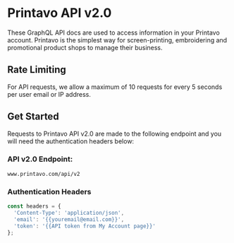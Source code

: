 # Printavo API v2.0

These GraphQL API docs are used to access information in your Printavo account. Printavo is the simplest way for screen-printing, embroidering and promotional product shops to manage their business.

## Rate Limiting
For API requests, we allow a maximum of 10 requests for every 5 seconds per user email or IP address.

## Get Started
Requests to Printavo API v2.0 are made to the following endpoint and you will need the authentication headers below:

### API v2.0 Endpoint:
```
www.printavo.com/api/v2
```

### Authentication Headers
```javascript
const headers = {
  'Content-Type': 'application/json',
  'email': '{{youremail@email.com}}',
  'token': '{{API token from My Account page}}'
};
```